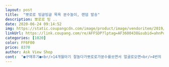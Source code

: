 ```yaml
---
layout: post 
title:  "뽀로로 빙글빙글 목욕 분수놀이, 랜덤 발송" 
description: 뽀로로 빙 ..
date: 2020-06-24 09:14:52 
img: https://static.coupangcdn.com/image/product/image/vendoritem/2019/01/28/3033165010/7e8f7f32-c68d-45bb-b07a-808ebb362af2.jpg 
linkUrl: https://link.coupang.com/re/AFFSDP?lptag=AF3600438&subid=ahnPublicAsk&pageKey=4964320&itemId=22670888&vendorItemId=3033165010&traceid=V0-113-9e7d9d55690d4fd0 
categories: [1020] 
color: FF6F00 
price: 8370 
author: Ask View Shop 
cont:  "●구매후기●<br/>14개월아기 잘놀다가뽀로로가분수를쏘면서 얼굴로오면<br/>4번의 교환으로 받은 작동되는 장난감... <br/><br/>ㅋㅋㅋ신박한물놀이장난감이네요<br/>거실에서물놀이할때도 한켠에물받아서틀어놔주면<br/>건전지 들어가는건 요거 하나<br/>건전지 케이스가 문제입니다.<br/><br/>건전지가 들어가는데 건전지 보호 케이스 하나 없고,<br/>건전지를갈아주셔야해요기계음소리는나도 분수가안나와요ㅋ<br/>굉장히좋아해요<br/>그냥 일반 장난감 이랑 똑같이 만든걸!!!!<br/>그래도 딸바보 아빠는 그모습 마저 이쁘고 귀여워<br/>그래도 어린이의 대통령 뽀로로 장난감이라서 건전지 보호케이스 없이 달랑 케이이 뚜껑 하나뿐이여도 믿었는데,<br/>근데<br/>기계음은있구요<br/>너무귀여워요;<br/>네번째.<br/> ... <br/>한번사용 (장난감속에 물 들어가서 고인상태임)<br/>둘<br/> -작동안됨<br/>둥둥 떠다니며 물을 뿌리다 보니<br/>매일풀1시간씩켜서쓰다가 주말에3시간정도풀로켜놓으니 건전지수명이약해졌어요;;;그러면 분수가졸졸졸나오다 안나옵니다.<br/><br/>목욕할때도틀어놓고수영장에서도틀어놓고<br/>물놀이 장난감을 이것저것 여러개 구입했는데<br/>물놀이를 좋아하는 아가를  위해 구입.<br/><br/>물만 첨벙첨벙하며 노는게 심심해 보여<br/>물속에서 노는장난감인데,<br/>물속에서 놀다가 큰일나거나 (장난감 속에 들어간 물) 장난감부품 녹물이라도 생기면 어떻게 하려고 이런걸 물놀이 장난감이라고 출시한거죠?<br/>밀어 뽀로로를 멀리밀어줘 이렇게알려주니<br/>보호케이스가 뭔지 집에있는 목욕용 장난감 비교사진 추가로 올릴께요.<br/><br/>분수는잘쏘아집니다.<br/><br/>분수막쏘는데ㅋ어찌나시원하게느껴지는지<br/>빙글빙글돌지는않네요????<br/>빨간불빛들어오구요<br/>빨강색 <br/> -빨강색<br/> -파랑색<br/> -빨강색<br/>생각보다 분수에서 나오는 물이 높은데<br/>셋<br/> -건전지교체 케이스 나사 불량<br/>아가는 어색하고 무서운지 순간 얼음<br/>아기얼굴쪽으로오면 ㅋㅋ아기가놀래요ㅋㅋ<br/>아직은 가지고 놀기엔 먼 장난감<br/>안전 장치 하나없이 물나오게 했으니 목욕장난감 이라는건가요!!!<br/>욕조에 들어가면 쉽게 나오려 하지 않는 14개월 아가<br/>우선 소음이 좀 있는 편이고<br/>이거 만든 사람은 진짜 양심도 생각도 없고, 출시전에 실험 안해봤나봐요.<br/><br/>이거 절대 사주면안됩니다.<br/>!!!!!<br/>이거사보고나니 더사고싶어져요<br/>장난감이 마음에 드네요 ㅋ<br/>잽싸게밀어서 멀리보내요ㅋ<br/>첫<br/> -건전지교체 케이스 나사 한쪽 오픈안됨<br/>큰일날 장난감입니다.<br/><br/>" 
---
```

